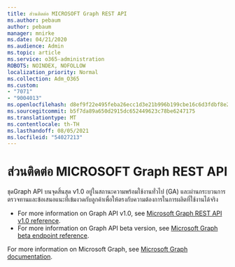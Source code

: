 ```yaml
---
title: ส่วนติดต่อ MICROSOFT Graph REST API
ms.author: pebaum
author: pebaum
manager: mnirke
ms.date: 04/21/2020
ms.audience: Admin
ms.topic: article
ms.service: o365-administration
ROBOTS: NOINDEX, NOFOLLOW
localization_priority: Normal
ms.collection: Adm_O365
ms.custom:
- "7071"
- "9004013"
ms.openlocfilehash: d8ef9f22e495feba26ecc1d3e21b996b199cbe16c6d3fdbf8e2e50893fe15942
ms.sourcegitcommit: b5f7da89a650d2915dc652449623c78be6247175
ms.translationtype: MT
ms.contentlocale: th-TH
ms.lasthandoff: 08/05/2021
ms.locfileid: "54027213"
---
```

# <a name="microsoft-graph-rest-api-interface"></a>ส่วนติดต่อ MICROSOFT Graph REST API

ชุดGraph API บนจุดสิ้นสุด v1.0 อยู่ในสถานะความพร้อมใช้งานทั่วไป (GA) และผ่านกระบวนการตรวจทานและข้อเสนอแนะที่เข้มงวดกับลูกค้าเพื่อให้ตรงกับความต้องการในการผลิตที่ใช้งานได้จริง

- For more information on Graph API v1.0, see [Microsoft Graph REST API v1.0 reference](https://docs.microsoft.com/graph/api/overview?toc=.%2Fref%2Ftoc.json&view=graph-rest-1.0). 
- For more information on Graph API beta version, see [Microsoft Graph beta endpoint reference](https://docs.microsoft.com/graph/api/overview?toc=.%2Fref%2Ftoc.json&view=graph-rest-beta).

For more information on Microsoft Graph, see [Microsoft Graph documentation](https://docs.microsoft.com/graph/).


